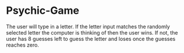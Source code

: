 # Psychic-Game

The user will type in a letter. If the letter input matches the randomly selected letter the computer is thinking of then the user wins. If not, the user has 8 guesses left to guess the letter and loses once the guesses reaches zero.